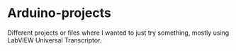 # Arduino-projects
Different projects or files where I wanted to just try something, mostly using LabVIEW Universal Transcriptor.
